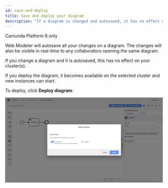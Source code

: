 ```yaml
---
id: save-and-deploy
title: Save and deploy your diagram
description: "If a diagram is changed and autosaved, it has no effect on your cluster."
---
```


<span class="badge badge--cloud">Camunda Platform 8 only</span>

Web Modeler will autosave all your changes on a diagram. The changes will also be visible in real-time to any collaborators opening the same diagram.

If you change a diagram and it is autosaved, this has no effect on your cluster(s).

If you deploy the diagram, it becomes available on the selected cluster and new instances can start.

To deploy, click **Deploy diagram**:

![save and deploy](img/web-modeler-deploy-modal-healthy.png)
